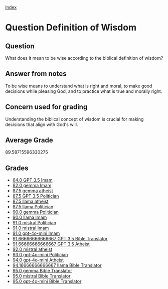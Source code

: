 
[Index](../../index.md)
# Question Definition of Wisdom
## Question
What does it mean to be wise according to the biblical definition of wisdom?

## Answer from notes
To be wise means to understand what is right and moral, to make good decisions while pleasing God, and to practice what is true and morally right.

## Concern used for grading
Understanding the biblical concept of wisdom is crucial for making decisions that align with God's will.

## Average Grade
89.58715596330275

## Grades
 * [64.0 GPT 3.5 Imam](../answers/GPT_3.5_Imam/Definition_of_Wisdom.md)
 * [82.0 gemma Imam](../answers/gemma_Imam/Definition_of_Wisdom.md)
 * [87.5 gemma atheist](../answers/gemma_atheist/Definition_of_Wisdom.md)
 * [87.5 GPT 3.5 Politician](../answers/GPT_3.5_Politician/Definition_of_Wisdom.md)
 * [87.5 llama atheist](../answers/llama_atheist/Definition_of_Wisdom.md)
 * [87.5 llama Politician](../answers/llama_Politician/Definition_of_Wisdom.md)
 * [90.0 gemma Politician](../answers/gemma_Politician/Definition_of_Wisdom.md)
 * [90.0 llama Imam](../answers/llama_Imam/Definition_of_Wisdom.md)
 * [91.0 mistral Politician](../answers/mistral_Politician/Definition_of_Wisdom.md)
 * [91.0 mistral Imam](../answers/mistral_Imam/Definition_of_Wisdom.md)
 * [91.0 gpt-4o-mini Imam](../answers/gpt-4o-mini_Imam/Definition_of_Wisdom.md)
 * [91.66666666666667 GPT 3.5 Bible Translator](../answers/GPT_3.5_Bible_Translator/Definition_of_Wisdom.md)
 * [91.66666666666667 GPT 3.5 Atheist](../answers/GPT_3.5_Atheist/Definition_of_Wisdom.md)
 * [92.0 mistral atheist](../answers/mistral_atheist/Definition_of_Wisdom.md)
 * [93.0 gpt-4o-mini Politician](../answers/gpt-4o-mini_Politician/Definition_of_Wisdom.md)
 * [94.0 gpt-4o-mini Atheist](../answers/gpt-4o-mini_Atheist/Definition_of_Wisdom.md)
 * [94.16666666666667 llama Bible Translator](../answers/llama_Bible_Translator/Definition_of_Wisdom.md)
 * [95.0 gemma Bible Translator](../answers/gemma_Bible_Translator/Definition_of_Wisdom.md)
 * [95.0 mistral Bible Translator](../answers/mistral_Bible_Translator/Definition_of_Wisdom.md)
 * [95.0 gpt-4o-mini Bible Translator](../answers/gpt-4o-mini_Bible_Translator/Definition_of_Wisdom.md)
